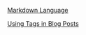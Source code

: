 [Markdown Language](https://help.ghost.org/hc/en-us/articles/224410728-Markdown-Guide)

[Using Tags in Blog Posts](https://codinfox.github.io/dev/2015/03/06/use-tags-and-categories-in-your-jekyll-based-github-pages/)
